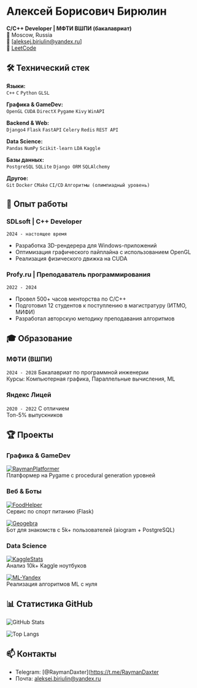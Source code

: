 # Алексей Борисович Бирюлин
**C/C++ Developer | МФТИ ВШПИ (бакалавриат)**  
📍 Moscow, Russia  
📧 [aleksej.biriulin@yandex.ru]  
🔗 [LeetCode](https://leetcode.com/yourprofile)  

## 🛠 Технический стек
**Языки:**  
`C++` `C` `Python` `GLSL`

**Графика & GameDev:**  
`OpenGL` `CUDA` `DirectX` `Pygame` `Kivy` `WinAPI`

**Backend & Web:**  
`Django4` `Flask` `FastAPI` `Celery` `Redis` `REST API`

**Data Science:**  
`Pandas` `NumPy` `Scikit-learn` `LDA` `Kaggle`

**Базы данных:**  
`PostgreSQL` `SQLite` `Django ORM` `SQLAlchemy`

**Другое:**  
`Git` `Docker` `CMake` `CI/CD` `Алгоритмы (олимпиадный уровень)`

## 💼 Опыт работы
### **SDLsoft** | C++ Developer
`2024 - настоящее время`  
- Разработка 3D-рендерера для Windows-приложений
- Оптимизация графического пайплайна с использованием OpenGL
- Реализация физического движка на CUDA

### **Profy.ru** | Преподаватель программирования
`2022 - 2024`  
- Провел 500+ часов менторства по C/C++
- Подготовил 12 студентов к поступлению в магистратуру (ИТМО, МИФИ)
- Разработал авторскую методику преподавания алгоритмов

## 🎓 Образование
### **МФТИ (ВШПИ)**
`2024 - 2028` Бакалавриат по программной инженерии  
Курсы: Компьютерная графика, Параллельные вычисления, ML

### **Яндекс Лицей**
`2020 - 2022` С отличием  
Топ-5% выпускников

## 🏆 Проекты
### Графика & GameDev
[![RaymanPlatformer](https://img.shields.io/badge/-RaymanPlatformer-181717?logo=github)](https://github.com/RaymanPython/RaymanPlatformer)  
Платформер на Pygame с procedural generation уровней

### Веб & Боты
[![FoodHelper](https://img.shields.io/badge/-Phystech.edu-181717?logo=github)](https://github.com/AmirHusnutdinov/Phystech.edu)  
Сервис по спорт питанию (Flask)

[![Geogebra](https://img.shields.io/badge/-Geogebra-181717?logo=github)](https://github.com/RaymanPython/Geogebra_python)  
Бот для знакомств с 5k+ пользователей (aiogram + PostgreSQL)

### Data Science
[![KaggleStats](https://img.shields.io/badge/-Kaggle_Stats-181717?logo=github)](https://github.com/aleksejbiriulin/KaggleState)  
Анализ 10k+ Kaggle ноутбуков 

[![ML-Yandex](https://img.shields.io/badge/-ML_Yandex-181717?logo=github)](https://github.com/RaymanPython/ML_Yandex)  
Реализация алгоритмов ML с нуля

## 📊 Статистика GitHub
![GitHub Stats](https://github-readme-stats.vercel.app/api?username=aleksejbiriulin&show_icons=true&theme=radical)

![Top Langs](https://github-readme-stats.vercel.app/api/top-langs/?username=aleksejbiriulin&layout=compact)

## 📫 Контакты
- Telegram: [@RaymanDaxter](https://t.me/RaymanDaxter
- Почта:  aleksej.biriulin@yandex.ru
